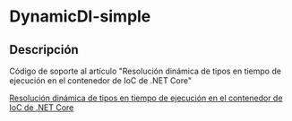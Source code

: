 # DynamicDI-simple
 
## Descripción

Código de soporte al artículo "Resolución dinámica de tipos en tiempo de ejecución en el contenedor de IoC de .NET Core"

[Resolución dinámica de tipos en tiempo de ejecución en el contenedor de IoC de .NET Core](https://jsanjuanart.medium.com/resoluci%C3%B3n-din%C3%A1mica-de-tipos-en-tiempo-de-ejecuci%C3%B3n-en-el-ioc-de-net-core-c9b43e240dd0)
